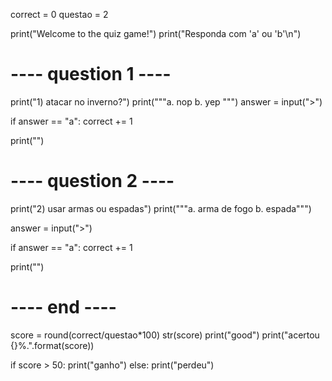 correct = 0
questao = 2

print("Welcome to the quiz game!")
print("Responda com 'a' ou 'b'\n")

# ---- question 1 ----
print("1) atacar no inverno?")
print("""a. nop
b. yep
""")
answer = input(">")

if answer == "a":
  correct += 1


  
print("")

# ---- question 2 ----
print("2) usar armas ou espadas")
print("""a. arma de fogo
b. espada""")

answer = input(">")

if answer == "a":
  correct += 1
  
  
print("")

# ---- end ----
score = round(correct/questao*100)
str(score)
print("good")
print("acertou {}%.".format(score))

if score > 50:
    print("ganho")
else:
    print("perdeu")
